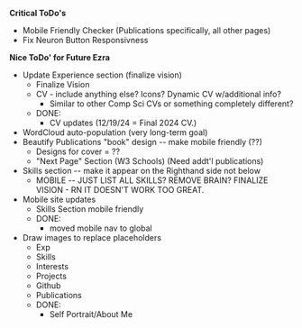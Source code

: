 **Critical ToDo's**
- Mobile Friendly Checker (Publications specifically, all other pages)
- Fix Neuron Button Responsivness

**Nice ToDo' for Future Ezra**
- Update Experience section (finalize vision)
    - Finalize Vision
    - CV - include anything else? Icons? Dynamic CV w/additional info?
        - Similar to other Comp Sci CVs or something completely different?
    - DONE:
        - CV updates (12/19/24 = Final 2024 CV.)
- WordCloud auto-population (very long-term goal)
- Beautify Publications "book" design -- make mobile friendly (??)
    - Designs for cover = ??
    - "Next Page" Section (W3 Schools) (Need addt'l publications)
- Skills section -- make it appear on the Righthand side not below
    - MOBILE -- JUST LIST ALL SKILLS? REMOVE BRAIN? FINALIZE VISION - RN IT DOESN'T WORK TOO GREAT.
- Mobile site updates
    - Skills Section mobile friendly
    - DONE:
        - moved mobile nav to global
- Draw images to replace placeholders
    - Exp
    - Skills
    - Interests
    - Projects
    - Github
    - Publications
    - DONE:
        - Self Portrait/About Me
